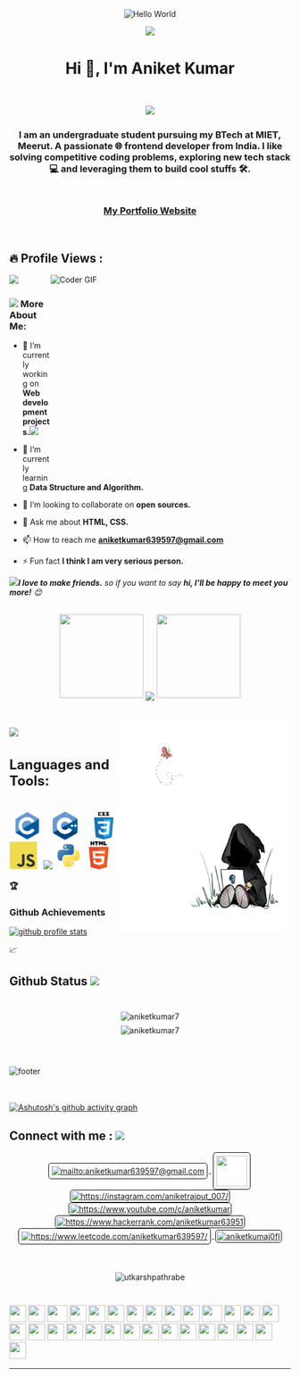 <p align='center' style='margin: 16px 4px 8px;'>
    <img src="https://github.com/UtkarshPathrabe/UtkarshPathrabe/blob/main/assets/greetings.gif?raw=true" alt="Hello World" />
</p>
<p align="center">
  <img src="https://github.com/thompsonemerson/thompsonemerson/raw/master/cover-thompson.png" height="200"/>
</p>
<h1 align="center">Hi 👋, I'm Aniket Kumar</h1>
<br>
<p align="center">
  <a href="https://github.com/DenverCoder1/readme-typing-svg"><img src="https://readme-typing-svg.herokuapp.com?lines=Computer+Science+Student;Front+End+Developer;DS%20|%20AI%20|%20ML%20Enthusiastic;Always%20learning%20new%20things&center=true&width=380&height=45"></a>
</p>
<h3 align="center">I am an undergraduate student pursuing my BTech at MIET, Meerut. A passionate  🌐 frontend developer from India. I like solving competitive coding problems, exploring new tech stack 💻 and leveraging them to build cool stuffs 🛠️. </h3>
  <br><h3 align='center' style='margin: 16px 4px;'>
    <a href='http://127.0.0.1:5500/portfolio.html' target="blank">My Portfolio Website</a>
</h3><br>

## 🔥 Profile Views :
  <img src="https://profile-counter.glitch.me/aniketkumar7/count.svg"/>
  
  <img align="right" src="https://github.com/rajaprerak/rajaprerak/blob/master/developer.gif" alt="Coder GIF" width="430" height="360">
  
###  <img src="https://github.com/TheDudeThatCode/TheDudeThatCode/blob/master/Assets/Developer.gif" width="45" /> More About Me:
- 🔭 I’m currently working on **Web development projects.**<img src="https://media.giphy.com/media/WUlplcMpOCEmTGBtBW/giphy.gif" width="30">

- 🌱 I’m currently learning **Data Structure and Algorithm.**

- 👯 I’m looking to collaborate on **open sources.**

- 💬 Ask me about **HTML, CSS.** 

- 📫 How to reach me **aniketkumar639597@gmail.com**

- ⚡ Fun fact **I think I am very serious person.** 

<img src="https://media.giphy.com/media/LnQjpWaON8nhr21vNW/giphy.gif" width="60"><em><b>I love to make friends.</b> so if you want to say <b>hi, I'll be happy to meet you more!</b> 😊</em>
<br>
<br>
<div>
	<p align="center">
  <img height="150" width="150" src="https://raw.githubusercontent.com/JayantGoel001/JayantGoel001/master/WEBP/left.webp">
  <img align="center" src="https://github-readme-streak-stats.herokuapp.com/?user=aniketkumar7&theme=dark&hide_border=true"/>
  <img height="150" width="150" src="https://raw.githubusercontent.com/JayantGoel001/JayantGoel001/master/WEBP/right.webp">
</p>

<br>
	<img width="310px" align="right" height="380px" alt="Github" src="https://github.com/akshatmittal61/akshatmittal61/blob/master/src/images/alone.png?raw=true" />

<br/>
<summary><img src="https://media.giphy.com/media/ObNTw8Uzwy6KQ/giphy.gif" width="30px">
<h3 style=' font-size: 24px;'>
    Languages and Tools:
	</h3></summary><br>
 <code> <img height="50" src="https://raw.githubusercontent.com/devicons/devicon/master/icons/c/c-original.svg"> </code>
 <code> <img height="50" src="https://raw.githubusercontent.com/devicons/devicon/master/icons/cplusplus/cplusplus-original.svg"> </code>
 <code> <img height="50" src="https://raw.githubusercontent.com/devicons/devicon/master/icons/css3/css3-original-wordmark.svg"> </code>
 <code> <img height="50" src="https://raw.githubusercontent.com/devicons/devicon/master/icons/javascript/javascript-original.svg"> </code>
  <code><a href = "https://code.visualstudio.com/"><img height="40"  src="https://upload.wikimedia.org/wikipedia/commons/thumb/9/9a/Visual_Studio_Code_1.35_icon.svg/1200px-Visual_Studio_Code_1.35_icon.svg.png"></a></code>
 <code><a href = "https://www.python.org"><img height="50"  src="https://raw.githubusercontent.com/devicons/devicon/master/icons/python/python-original.svg"></a></code>
 <code><a href = "https://developer.mozilla.org/en-US/docs/Web/Guide/HTML/HTML5"><img height="50"  src="https://raw.githubusercontent.com/github/explore/80688e429a7d4ef2fca1e82350fe8e3517d3494d/topics/html/html.png"></a></code>
<br><br>
	<summary><b>🏆 <h3>Github Achievements</h3></b></summary>
<p align="left" style='padding: -35px;' >
    <a href="https://github.com/ryo-ma/github-profile-trophy">
        <img src="https://github-profile-trophy.vercel.app/?username=aniketkumar7&theme=gruvbox&column=6&margin-w=2&margin-h=2&no-bg=true&no-frame=true" alt="github profile stats" />
    </a>
</p>
<summary>
  <g-emoji class="g-emoji" alias="chart_with_upwards_trend" fallback-src="https://github.githubassets.com/images/icons/emoji/unicode/1f4c8.png">📈</g-emoji>
  <h2> Github Status <img src = "https://media2.giphy.com/media/QssGEmpkyEOhBCb7e1/giphy.gif?cid=ecf05e47a0n3gi1bfqntqmob8g9aid1oyj2wr3ds3mg700bl&rid=giphy.gif" width = 32px> </h2>
</summary>
<br/>
	
<span>
<p align="center" style='margin: 8px 4px;'>
     <img src="https://github-readme-stats.vercel.app/api/top-langs?username=aniketkumar7&show_icons=true&locale=en&layout=compact&theme=gruvbox&langs_count=10"  width="500px" alt="aniketkumar7" />
</p>
   <p align="center" style='margin: 8px 4px;'>
    <img src="https://github-readme-stats.vercel.app/api?username=aniketkumar7&show_icons=true&locale=en&theme=gruvbox" width="500px" alt="aniketkumar7" />
</p>
</span>
</details><br><br/>

![footer](https://raw.githubusercontent.com/JayantGoel001/JayantGoel001/master/WEBP/footer.webp)
<br/><br><br/>	
	
[![Ashutosh's github activity graph](https://github-readme-activity-graph.cyclic.app/graph?username=aniketkumar7&theme=merko)](https://github.com/aniketkumar7/github-readme-activity-graph)
	
<h2> Connect with me : <img src='https://raw.githubusercontent.com/ShahriarShafin/ShahriarShafin/main/Assets/handshake.gif' width="100px"> </h2>
<p align="center" style='margin: 16px 4px 8px;'>    
    <a href="mailto:aniketkumar639597@gmail.com" target="blank" rel="noreferrer">
        <img align="center" src="https://www.vectorlogo.zone/logos/gmail/gmail-icon.svg" alt="mailto:aniketkumar639597@gmail.com" height="55" width="55" style="background: #ffffff; border-radius: 5px; border: 1px solid #000000; margin: 0 2px; padding: 5px;" />
    </a>
    <a href="https://www.linkedin.com/in/aniket-kumar-a850a122b" target="blank" rel="noreferrer">
        <img align="center" src="https://www.vectorlogo.zone/logos/linkedin/linkedin-icon.svg" height="55" width="55" style="background: #ffffff; border-radius: 5px; border: 1px solid #000000; margin: 0 4px; padding: 5px;" />
    </a>
    <a href="https://www.instagram.com/aniketrajput_007/" target="blank" rel="noreferrer">
        <img align="center" src="https://www.vectorlogo.zone/logos/instagram/instagram-icon.svg" alt="https://instagram.com/aniketrajput_007/" height="55" width="55" style="background: #ffffff; border-radius: 5px; border: 1px solid #000000; margin: 0 2px; padding: 2px;" />
    </a>
    <a href="https://www.youtube.com/channel/UCcvpwbwfY5pkTSV7cjtehJw" target="blank" rel="noreferrer">
        <img align="center" src="https://www.vectorlogo.zone/logos/youtube/youtube-icon.svg" alt="https://www.youtube.com/c/aniketkumar" height="55" width="55" style="background: #ffffff; border-radius: 5px; border: 1px solid #000000; margin: 0 2px; padding: 2px;" />
    </a>
    <a href="https://www.hackerrank.com/aniketkumar63951" target="blank" rel="noreferrer">
        <img align="center" src="https://camo.githubusercontent.com/fcc6b088b944fd2b90b090d36e646810dd80d4b474e710bc915cbd6f26064d7b/68747470733a2f2f7374617469632d666173746c792e6861636b657265617274682e636f6d2f6e6577746f6e2f70726f64756374696f6e2f7374617469632f696d616765732f686f6d657061676576322f68655f6c6f676f2e737667" alt="https://www.hackerrank.com/aniketkumar63951" height="55" width="55" style="background: #ffffff; border-radius: 5px; border: 1px solid #000000; margin: 0 2px; padding: 2px;" />
    </a>
    <a href="https://leetcode.com/aniketkumar639597/" target="blank" rel="noreferrer">
        <img align="center" src="https://raw.githubusercontent.com/rahuldkjain/github-profile-readme-generator/master/src/images/icons/Social/leet-code.svg" alt="https://www.leetcode.com/aniketkumar639597/" height="45" width="45" style="background: #ffffff; border-radius: 5px; border: 1px solid #000000; margin: 0 2px; padding: 5px;" />
    </a>
<a href="https://auth.geeksforgeeks.org/user/aniketkumaj0fl" target="blank"><img align="center" src="https://raw.githubusercontent.com/rahuldkjain/github-profile-readme-generator/master/src/images/icons/Social/geeks-for-geeks.svg" alt="aniketkumaj0fl" height="55" width="55" style="background: #ffffff; border-radius: 5px; border: 1px solid #000000; margin: 0 2px; padding: 2px;" ></a>
</p>
	<br>
	<br>
<p align="center" style='margin: 8px 4px;'>
    <img src="https://github.com/UtkarshPathrabe/UtkarshPathrabe/blob/main/assets/sunrise.jpeg?raw=true" alt="utkarshpathrabe" />
</p>
<br>
<br>
<div>
    <img src="https://cultofthepartyparrot.com/parrots/hd/githubparrot.gif" width="30" height="30"/>
    <img src="https://cultofthepartyparrot.com/flags/hd/indiaparrot.gif" width="30" height="30"/>
    <img src="https://cultofthepartyparrot.com/parrots/asyncparrot.gif" width="36" height="30"/>
    <img src="https://cultofthepartyparrot.com/parrots/hd/levitationparrot.gif" width="30" height="30"/>
    <img src="https://cultofthepartyparrot.com/parrots/hd/60fpsparrot.gif" width="30" height="30"/>
    <img src="https://cultofthepartyparrot.com/parrots/hd/jumpingparrot.gif" width="30" height="30"/>
    <img src="https://cultofthepartyparrot.com/parrots/hd/opensourceparrot.gif" width="30" height="30"/>
    <img src="https://cultofthepartyparrot.com/parrots/hd/dealwithitnowparrot.gif" width="30" height="30"/>
    <img src="https://cultofthepartyparrot.com/parrots/hd/hypnoparrotlight.gif" width="30" height="30"/>
    <img src="https://cultofthepartyparrot.com/parrots/databaseparrot.gif" width="30" height="30"/>
    <img src="https://cultofthepartyparrot.com/parrots/fixparrot.gif" width="36" height="30"/>
    <img src="https://cultofthepartyparrot.com/parrots/hd/laptop_parrot.gif" width="30" height="30"/>
    <img src="https://cultofthepartyparrot.com/parrots/hd/spinningparrot.gif" width="30" height="30"/>
    <img src="https://cultofthepartyparrot.com/parrots/hd/levitationparrot.gif" width="30" height="30"/>
    <img src="https://cultofthepartyparrot.com/parrots/hd/meldparrot.gif" width="30" height="30"/>
    <img src="https://cultofthepartyparrot.com/parrots/slomoparrot.gif" width="30" height="30"/>
    <img src="https://cultofthepartyparrot.com/parrots/hd/moonwalkingparrot.gif" width="30" height="30"/>
    <img src="https://cultofthepartyparrot.com/parrots/hd/stableparrot.gif" width="30" height="30"/>
    <img src="https://cultofthepartyparrot.com/parrots/hd/scienceparrot.gif" width="30" height="30"/>
    <img src="https://cultofthepartyparrot.com/parrots/hd/pirateparrot.gif" width="30" height="30"/>
    <img src="https://cultofthepartyparrot.com/parrots/hd/footballparrot.gif" width="30" height="30"/>
    <img src="https://cultofthepartyparrot.com/parrots/hd/illuminatiparrot.gif" width="30" height="30"/>
    <img src="https://cultofthepartyparrot.com/parrots/hd/hypnoparrotdark.gif" width="30" height="30"/>
    <img src="https://cultofthepartyparrot.com/parrots/hd/mustacheparrot.gif" width="30" height="30"/>
    <img src="https://cultofthepartyparrot.com/parrots/hd/pirateparrot.gif" width="30" height="30"/>
    <img src="https://cultofthepartyparrot.com/parrots/hd/footballparrot.gif" width="30" height="30"/>
    <img src="https://cultofthepartyparrot.com/parrots/hd/illuminatiparrot.gif" width="30" height="30"/>
    <img src="https://cultofthepartyparrot.com/parrots/hd/hypnoparrotdark.gif" width="30" height="30"/>
    <img src="https://cultofthepartyparrot.com/parrots/hd/mustacheparrot.gif" width="30" height="30"/>
</div>

<hr>
